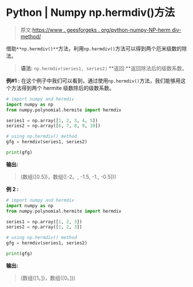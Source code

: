 # Python | Numpy np.hermdiv()方法

> 原文:[https://www . geesforgeks . org/python-numpy-NP-herm div-method/](https://www.geeksforgeeks.org/python-numpy-np-hermdiv-method/)

借助`**np.hermdiv()**`方法，利用`np.hermdiv()`方法可以得到两个厄米级数的除法。

> **语法:** `np.hermdiv(series1, series2)`
> **返回:**返回除法后的级数系数。

**例#1 :**
在这个例子中我们可以看到，通过使用`np.hermdiv()`方法，我们能够用这个方法得到两个 hermite 级数除后的级数系数。

```py
# import numpy and hermdiv
import numpy as np
from numpy.polynomial.hermite import hermdiv

series1 = np.array([1, 2, 3, 4, 5])
series2 = np.array([6, 7, 8, 9, 10])

# using np.hermdiv() method
gfg = hermdiv(series1, series2)

print(gfg)
```

**输出:**

> (数组([0.5])，数组([-2。, -1.5, -1., -0.5]))

**例 2 :**

```py
# import numpy and hermdiv
import numpy as np
from numpy.polynomial.hermite import hermdiv

series1 = np.array([1, 2, 3])
series2 = np.array([1, 2, 3])

# using np.hermdiv() method
gfg = hermdiv(series1, series2)

print(gfg)
```

**输出:**

> (数组([1。])，数组([0。]))